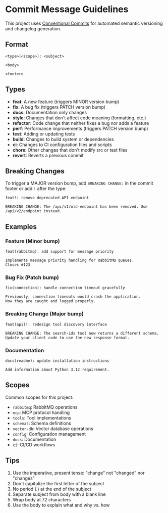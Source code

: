 # Commit Message Guidelines

This project uses [Conventional Commits](https://www.conventionalcommits.org/) for automated semantic versioning and changelog generation.

## Format

```
<type>(<scope>): <subject>

<body>

<footer>
```

## Types

- **feat**: A new feature (triggers MINOR version bump)
- **fix**: A bug fix (triggers PATCH version bump)
- **docs**: Documentation only changes
- **style**: Changes that don't affect code meaning (formatting, etc.)
- **refactor**: Code change that neither fixes a bug nor adds a feature
- **perf**: Performance improvements (triggers PATCH version bump)
- **test**: Adding or updating tests
- **build**: Changes to build system or dependencies
- **ci**: Changes to CI configuration files and scripts
- **chore**: Other changes that don't modify src or test files
- **revert**: Reverts a previous commit

## Breaking Changes

To trigger a MAJOR version bump, add `BREAKING CHANGE:` in the commit footer or add `!` after the type:

```
feat!: remove deprecated API endpoint

BREAKING CHANGE: The /api/v1/old-endpoint has been removed. Use /api/v2/endpoint instead.
```

## Examples

### Feature (Minor bump)
```
feat(rabbitmq): add support for message priority

Implements message priority handling for RabbitMQ queues.
Closes #123
```

### Bug Fix (Patch bump)
```
fix(connection): handle connection timeout gracefully

Previously, connection timeouts would crash the application.
Now they are caught and logged properly.
```

### Breaking Change (Major bump)
```
feat(api)!: redesign tool discovery interface

BREAKING CHANGE: The search-ids tool now returns a different schema.
Update your client code to use the new response format.
```

### Documentation
```
docs(readme): update installation instructions

Add information about Python 3.12 requirement.
```

## Scopes

Common scopes for this project:
- `rabbitmq`: RabbitMQ operations
- `mcp`: MCP protocol handling
- `tools`: Tool implementations
- `schemas`: Schema definitions
- `vector-db`: Vector database operations
- `config`: Configuration management
- `docs`: Documentation
- `ci`: CI/CD workflows

## Tips

1. Use the imperative, present tense: "change" not "changed" nor "changes"
2. Don't capitalize the first letter of the subject
3. No period (.) at the end of the subject
4. Separate subject from body with a blank line
5. Wrap body at 72 characters
6. Use the body to explain what and why vs. how
